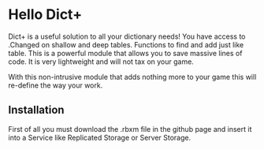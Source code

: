 # Hello Dict+
Dict+ is a useful solution to all your dictionary needs! You have access to .Changed on shallow and deep tables.
Functions to find and add just like table. This is a powerful module that allows you to save massive lines of code.
It is very lightweight and will not tax on your game.

With this non-intrusive module that adds nothing more to your game this will re-define the way your work.

## Installation

First of all you must download the .rbxm file in the github page and insert it into a Service like Replicated Storage or Server Storage.
